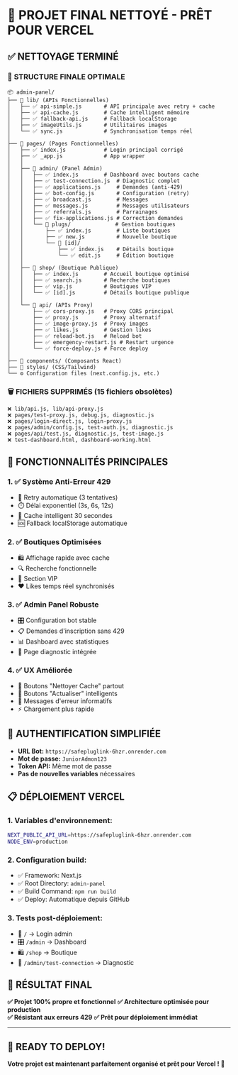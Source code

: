 # 🎯 PROJET FINAL NETTOYÉ - PRÊT POUR VERCEL

## ✅ **NETTOYAGE TERMINÉ** 

### 📁 **STRUCTURE FINALE OPTIMALE**

```
📦 admin-panel/
├── 📁 lib/ (APIs Fonctionnelles)
│   ├── ✅ api-simple.js       # API principale avec retry + cache
│   ├── ✅ api-cache.js        # Cache intelligent mémoire  
│   ├── ✅ fallback-api.js     # Fallback localStorage
│   ├── ✅ imageUtils.js       # Utilitaires images
│   └── ✅ sync.js             # Synchronisation temps réel
│
├── 📁 pages/ (Pages Fonctionnelles)
│   ├── ✅ index.js            # Login principal corrigé
│   ├── ✅ _app.js             # App wrapper
│   │
│   ├── 📁 admin/ (Panel Admin)
│   │   ├── ✅ index.js        # Dashboard avec boutons cache
│   │   ├── ✅ test-connection.js  # Diagnostic complet
│   │   ├── ✅ applications.js     # Demandes (anti-429)
│   │   ├── ✅ bot-config.js       # Configuration (retry)
│   │   ├── ✅ broadcast.js        # Messages
│   │   ├── ✅ messages.js         # Messages utilisateurs
│   │   ├── ✅ referrals.js        # Parrainages
│   │   ├── ✅ fix-applications.js # Correction demandes
│   │   └── 📁 plugs/              # Gestion boutiques
│   │       ├── ✅ index.js        # Liste boutiques
│   │       ├── ✅ new.js          # Nouvelle boutique
│   │       └── 📁 [id]/
│   │           ├── ✅ index.js    # Détails boutique
│   │           └── ✅ edit.js     # Édition boutique
│   │
│   ├── 📁 shop/ (Boutique Publique)
│   │   ├── ✅ index.js        # Accueil boutique optimisé
│   │   ├── ✅ search.js       # Recherche boutiques
│   │   ├── ✅ vip.js          # Boutiques VIP
│   │   └── ✅ [id].js         # Détails boutique publique
│   │
│   └── 📁 api/ (APIs Proxy)
│       ├── ✅ cors-proxy.js   # Proxy CORS principal
│       ├── ✅ proxy.js        # Proxy alternatif
│       ├── ✅ image-proxy.js  # Proxy images
│       ├── ✅ likes.js        # Gestion likes
│       ├── ✅ reload-bot.js   # Reload bot
│       ├── ✅ emergency-restart.js # Restart urgence
│       └── ✅ force-deploy.js # Force deploy
│
├── 📁 components/ (Composants React)
├── 📁 styles/ (CSS/Tailwind)
└── ⚙️ Configuration files (next.config.js, etc.)
```

### 🗑️ **FICHIERS SUPPRIMÉS** (15 fichiers obsolètes)

```
❌ lib/api.js, lib/api-proxy.js
❌ pages/test-proxy.js, debug.js, diagnostic.js  
❌ pages/login-direct.js, login-proxy.js
❌ pages/admin/config.js, test-auth.js, diagnostic.js
❌ pages/api/test.js, diagnostic.js, test-image.js
❌ test-dashboard.html, dashboard-working.html
```

## 🚀 **FONCTIONNALITÉS PRINCIPALES**

### **1. ✅ Système Anti-Erreur 429**
- 🔄 Retry automatique (3 tentatives)
- ⏱️ Délai exponentiel (3s, 6s, 12s)
- 💾 Cache intelligent 30 secondes
- 🆘 Fallback localStorage automatique

### **2. ✅ Boutiques Optimisées** 
- 🛍️ Affichage rapide avec cache
- 🔍 Recherche fonctionnelle
- 👑 Section VIP
- ❤️ Likes temps réel synchronisés

### **3. ✅ Admin Panel Robuste**
- 🎛️ Configuration bot stable
- 📋 Demandes d'inscription sans 429
- 📊 Dashboard avec statistiques
- 🔧 Page diagnostic intégrée

### **4. ✅ UX Améliorée**
- 🧹 Boutons "Nettoyer Cache" partout
- 🔄 Boutons "Actualiser" intelligents  
- 💬 Messages d'erreur informatifs
- ⚡ Chargement plus rapide

## 🔐 **AUTHENTIFICATION SIMPLIFIÉE**

- **URL Bot:** `https://safepluglink-6hzr.onrender.com`
- **Mot de passe:** `JuniorAdmon123`
- **Token API:** Même mot de passe
- **Pas de nouvelles variables** nécessaires

## 📋 **DÉPLOIEMENT VERCEL**

### **1. Variables d'environnement:**
```bash
NEXT_PUBLIC_API_URL=https://safepluglink-6hzr.onrender.com
NODE_ENV=production
```

### **2. Configuration build:**
- ✅ Framework: Next.js
- ✅ Root Directory: `admin-panel`
- ✅ Build Command: `npm run build`
- ✅ Deploy: Automatique depuis GitHub

### **3. Tests post-déploiement:**
- 🔗 `/` → Login admin
- 🎛️ `/admin` → Dashboard  
- 🛍️ `/shop` → Boutique
- 🔧 `/admin/test-connection` → Diagnostic

## 🎉 **RÉSULTAT FINAL**

**✅ Projet 100% propre et fonctionnel**
**✅ Architecture optimisée pour production**  
**✅ Résistant aux erreurs 429**
**✅ Prêt pour déploiement immédiat**

---

## 🚀 **READY TO DEPLOY!**

**Votre projet est maintenant parfaitement organisé et prêt pour Vercel ! 🌟**